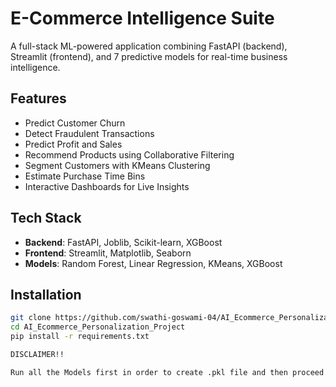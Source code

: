 #  E-Commerce Intelligence Suite

A full-stack ML-powered application combining FastAPI (backend), Streamlit (frontend), and 7 predictive models for real-time business intelligence.

##  Features
- Predict Customer Churn
- Detect Fraudulent Transactions
- Predict Profit and Sales
- Recommend Products using Collaborative Filtering
- Segment Customers with KMeans Clustering
- Estimate Purchase Time Bins
- Interactive Dashboards for Live Insights

##  Tech Stack
- **Backend**: FastAPI, Joblib, Scikit-learn, XGBoost
- **Frontend**: Streamlit, Matplotlib, Seaborn
- **Models**: Random Forest, Linear Regression, KMeans, XGBoost

##  Installation
```bash
git clone https://github.com/swathi-goswami-04/AI_Ecommerce_Personalization_Project.git
cd AI_Ecommerce_Personalization_Project
pip install -r requirements.txt

DISCLAIMER!!

Run all the Models first in order to create .pkl file and then proceed with backend and frontend.
